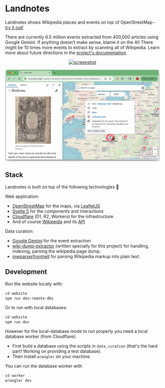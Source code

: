 # Landnotes

Landnotes shows Wikipedia places and events on top of OpenStreetMap - <a href="https://landnotes.org/?location=u01hvp8p-5&date=1949--2&strictDate=true&paneTab=about" target="_blank">try it out!</a>

There are currently 6.5 million events extracted from 400,000 articles using Google Gemini. If anything doesn't make sense, blame it on the AI! There might be 10 times more events to extract by scanning all of Wikipedia. Learn more about future directions in the [project's documentation](./docs/README.md).

<p>
<center>
  <a href="https://landnotes.org/?location=wudvf6g5-10&selected=w31030312100&wikiPage=Shikina-en" target="_blank">
    <img src="https://github.com/user-attachments/assets/f7bde8cb-e966-4600-a03c-d54bb0d20685" alt="screenshot" target="_blank"/>
  </a>
</center>
</p>

<p>
<center>
  <a href="https://landnotes.org/?location=u09y8j21-5&selected=Ambroise_Par%C3%A9_004&date=1545&strictDate=true&wikiPage=Ambroise+Par%C3%A9&wikiSection=Medicine" target="_blank">
    <img src="./docs/assets/event_screenshot.jpeg" alt="screenshot" target="_blank"/>
  </a>
</center>
</p>


## Stack

Landnotes is built on top of the following technologies :pray:

Web application:
- [OpenStreetMap](https://www.openstreetmap.org/) for the maps, via [LeafletJS](https://leafletjs.com/)
- [Svelte 5](https://svelte.dev/) for the components and interactions
- [Cloudflare](https://www.cloudflare.com/) (D1, R2, Workers) for the infrastructure.
- And of course [Wikipedia](https://www.wikipedia.org/) and its [API](https://en.wikipedia.org/api/) 

Data curation:
- [Google Gemini](https://gemini.google.com/) for the event extraction
- [wiki-dump-extractor](https://github.com/zulko/wiki-dump-extractor) (written specially for this project) for handling, indexing, parsing the wikipedia page dump.
- [mwparserfromhell](https://mwparserfromhell.readthedocs.io/en/latest/) for parsing Wikipedia markup into plain text.


## Development

Run the website locally with:

```
cd website
npm run dev:remote-dbs
```

Or to run with local databases:

```
cd website
npm run dev
```

However for the local-database mode to run properly you need a local database worker (from Cloudflare):

- First build a database using the scripts in `data_curation` (that's the hard part! Working on providing a test database).
- Then install `wrangler` on your machine.

You can run the database worker with

```
cd worker
wrangler dev
```
